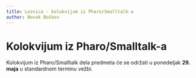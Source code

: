 ```yaml
---
title: Loznica - kolokvijum iz Pharo/Smalltalk-a
author: Novak Boškov
---
```


# Kolokvijum iz Pharo/Smalltalk-a

Kolokvijum iz Pharo/Smalltalk dela predmeta će se održati u ponedeljak
**29. maja** u standardnom terminu vežbi.
